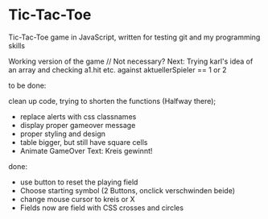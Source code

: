 # Tic-Tac-Toe
Tic-Tac-Toe game in JavaScript, written for testing git and my programming skills

Working version of the game
// Not necessary? Next: Trying karl's idea of an array and checking a1.hit etc. against aktuellerSpieler == 1 or 2

to be done:

clean up code, trying to shorten the functions (Halfway there);
- replace alerts with css classnames
- display proper gameover message
- proper styling and design
- table bigger, but still have square cells
- Animate GameOver Text: Kreis gewinnt!

done:
- use button to reset the playing field
- Choose starting symbol (2 Buttons, onclick verschwinden beide)
- change mouse cursor to kreis or X
- Fields now are field with CSS crosses and circles